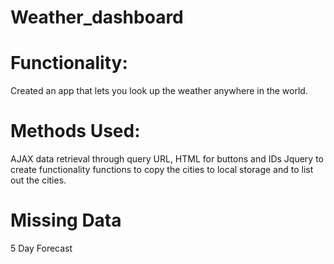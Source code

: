 # Weather_dashboard
# Functionality:
 Created an app that lets you look up the weather anywhere in the world.
# Methods Used:
 AJAX data retrieval through query URL, 
 HTML for buttons and IDs
 Jquery to create functionality
  functions to copy the cities to local storage and to list out the cities.

# Missing Data
5 Day Forecast

